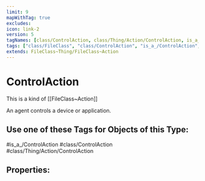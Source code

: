 ```yaml
---
limit: 9
mapWithTag: true
excludes:
icon: link-2
version: 5
tagNames: [class/ControlAction, class/Thing/Action/ControlAction, is_a_/ControlAction, schema-org/ControlAction]
tags: ["class/FileClass", "class/ControlAction", "is_a_/ControlAction", "class/Thing/Action/ControlAction"]
extends: FileClass~Thing/FileClass~Action
---
```


# ControlAction
This is a kind of [[FileClass~Action]]

An agent controls a device or application.

## Use one of these Tags for Objects of this Type:

#is_a_/ControlAction
#class/ControlAction
#class/Thing/Action/ControlAction

## Properties:

